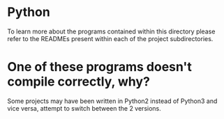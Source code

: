# Python
To learn more about the programs contained within this directory please refer to the READMEs present within each of the project subdirectories.

# One of these programs doesn't compile correctly, why?
Some projects may have been written in Python2 instead of Python3 and vice versa, attempt to switch between the 2 versions.